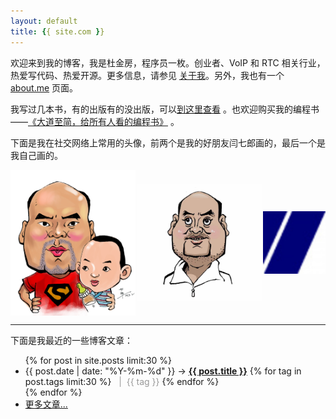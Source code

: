 ```yaml
---
layout: default
title: {{ site.com }}
---
```


欢迎来到我的博客，我是杜金房，程序员一枚。创业者、VoIP 和 RTC 相关行业，热爱写代码、热爱开源。更多信息，请参见 [关于我](/about.html)。另外，我也有一个 [about.me](http://about.me/dujinfang) 页面。

我写过几本书，有的出版有的没出版，可以[到这里查看](http://book.dujinfang.com) 。也欢迎购买我的编程书——[《大道至简，给所有人看的编程书》](https://book.dujinfang.com/2023/12/07/dead-simple.html?from=dujinfang) 。

下面是我在社交网络上常用的头像，前两个是我的好朋友闫七郎画的，最后一个是我自己画的。

<div style="display: flex; flex-direction: row; justify-content: space-between; align-self: center;">
<img width="200px" style="align-self: center;" src="/images/seven-bingbing.jpg">
<img width="200px" style="align-self: center;" src="/images/seven.jpg">
<img width="100px" style="align-self: center;" src="/images/7-200.jpg">
</div>

<hr>

下面是我最近的一些博客文章：

<ul class="posts">
  {% for post in site.posts limit:30 %}
    <li class="post-list"><span>{{ post.date | date: "%Y-%m-%d" }}</span> &rarr;
    <a href="{{ post.url }}"><strong>{{ post.title }}</strong></a>
    {% for tag in post.tags limit:30 %}
      <span style="color:#999">&nbsp;&nbsp;|&nbsp;&nbsp;{{ tag }}</span>
    {% endfor %}
    </li>
  {% endfor %}
    <li class="post-list"><span><a href="/posts.html">更多文章...</a></span></li>

</ul>

<br><br>
